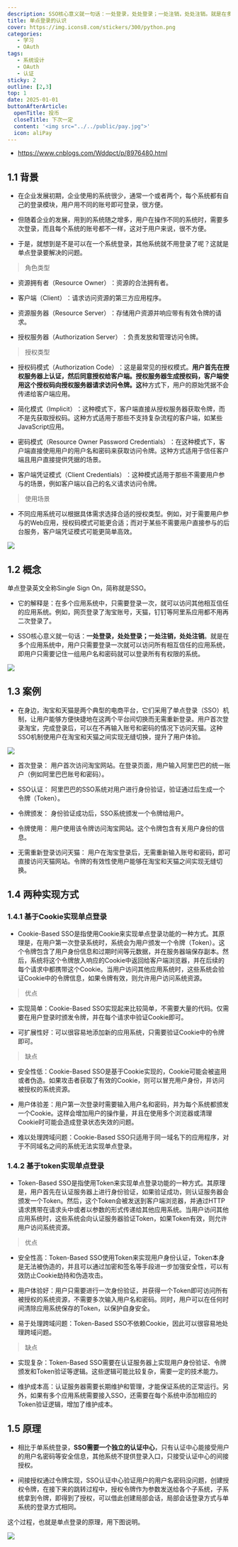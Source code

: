 ```yaml
---
description: SSO核心意义就一句话：一处登录，处处登录；一处注销，处处注销。就是在多个应用系统中，用户只需要登录一次就可以访问所有相互信任的应用系统，即用户只需要记住一组用户名和密码就可以登录所有有权限的系统。
title: 单点登录的认识
cover: https://img.icons8.com/stickers/300/python.png
categories: 
   - 学习
   - OAuth
tags: 
   - 系统设计
   - OAuth
   - 认证
sticky: 2
outline: [2,3]
top: 1
date: 2025-01-01
buttonAfterArticle:
  openTitle: 投币
  closeTitle: 下次一定
  content: '<img src="../../public/pay.jpg">'
  icon: aliPay
---
```



* https://www.cnblogs.com/Wddpct/p/8976480.html

## 1.1 背景

* 在企业发展初期，企业使用的系统很少，通常一个或者两个，每个系统都有自己的登录模块，用户用不同的账号即可登录，很方便。

* 但随着企业的发展，用到的系统随之增多，用户在操作不同的系统时，需要多次登录，而且每个系统的账号都不一样，这对于用户来说，很不方便。

* 于是，就想到是不是可以在一个系统登录，其他系统就不用登录了呢？这就是单点登录要解决的问题。

> 角色类型

* 资源拥有者（Resource Owner）‌：资源的合法拥有者。

* 客户端（Client）‌：请求访问资源的第三方应用程序。

* 资源服务器（Resource Server）‌：存储用户资源并响应带有有效令牌的请求。

* 授权服务器（Authorization Server）‌：负责发放和管理访问令牌。

> 授权类型

* 授权码模式（Authorization Code）‌：这是最常见的授权模式。**用户首先在授权服务器上认证，然后同意授权给客户端。授权服务器生成授权码，客户端使用这个授权码向授权服务器请求访问令牌。这**种方式下，用户的原始凭据不会传递给客户端应用。

* 简化模式（Implicit）‌：这种模式下，客户端直接从授权服务器获取令牌，而不是先获取授权码。这种方式适用于那些不支持复杂流程的客户端，如某些JavaScript应用。

* 密码模式（Resource Owner Password Credentials）‌：在这种模式下，客户端直接使用用户的用户名和密码来获取访问令牌。这种方式适用于信任客户端且用户直接提供凭据的场景。

* 客户端凭证模式（Client Credentials）‌：这种模式适用于那些不需要用户参与的场景，例如客户端以自己的名义请求访问令牌。

> 使用场景

* 不同应用系统可以根据具体需求选择合适的授权类型。例如，对于需要用户参与的Web应用，授权码模式可能更合适；而对于某些不需要用户直接参与的后台服务，客户端凭证模式可能更简单高效。

![](images/173668307322412.png)

## 1.2 概念

单点登录英文全称Single Sign On，简称就是SSO。

* 它的解释是：在多个应用系统中，只需要登录一次，就可以访问其他相互信任的应用系统。例如，网页登录了淘宝账号，天猫，钉钉等阿里系应用都不用再二次登录了。

* &#x20;SSO核心意义就一句话：**一处登录，处处登录；一处注销，处处注销**。就是在多个应用系统中，用户只需要登录一次就可以访问所有相互信任的应用系统，即用户只需要记住一组用户名和密码就可以登录所有有权限的系统。

![](images/173668307659315.png)

## 1.3 案例

* 在身边，淘宝和天猫是两个典型的电商平台，它们采用了单点登录（SSO）机制，让用户能够方便快捷地在这两个平台间切换而无需重新登录。用户首次登录淘宝，完成登录后，可以在不再输入账号和密码的情况下访问天猫。这种SSO机制使用户在淘宝和天猫之间实现无缝切换，提升了用户体验。

![](images/173668308377718.png)

* 首次登录： 用户首次访问淘宝网站。在登录页面，用户输入阿里巴巴的统一账户（例如阿里巴巴账号和密码）。

* SSO认证： 阿里巴巴的SSO系统对用户进行身份验证，验证通过后生成一个令牌（Token）。

* 令牌颁发： 身份验证成功后，SSO系统颁发一个令牌给用户。

* 令牌使用： 用户使用该令牌访问淘宝网站。这个令牌包含有关用户身份的信息。

* 无需重新登录访问天猫： 用户在淘宝登录后，无需重新输入账号和密码，即可直接访问天猫网站。令牌的有效性使用户能够在淘宝和天猫之间实现无缝切换。

## 1.4 两种实现方式

### 1.4.1 **基于Cookie实现单点登录**

* Cookie-Based SSO是指使用Cookie来实现单点登录功能的一种方式。其原理是，在用户第一次登录系统时，系统会为用户颁发一个令牌（Token）。这个令牌包含了用户身份信息和过期时间等元数据，并在服务器端保存副本。然后，系统将这个令牌放入响应的Cookie中返回给客户端浏览器，并在后续的每个请求中都携带这个Cookie。当用户访问其他应用系统时，这些系统会验证Cookie中的令牌信息，如果令牌有效，则允许用户访问系统资源。

> 优点

* 实现简单：Cookie-Based SSO实现起来比较简单，不需要大量的代码。仅需要在用户登录时颁发令牌，并在每个请求中验证Cookie即可。

* 可扩展性好：可以很容易地添加新的应用系统，只需要验证Cookie中的令牌即可。

> 缺点

* 安全性低：Cookie-Based SSO是基于Cookie实现的，Cookie可能会被盗用或者伪造。如果攻击者获取了有效的Cookie，则可以冒充用户身份，并访问被授权的系统资源。

* 用户体验差：用户第一次登录时需要输入用户名和密码，并为每个系统都颁发一个Cookie。这样会增加用户的操作量，并且在使用多个浏览器或清理Cookie时可能会造成登录状态失效的问题。

* 难以处理跨域问题：Cookie-Based SSO只适用于同一域名下的应用程序，对于不同域名之间的系统无法实现单点登录。

### 1.4.2 **基于token实现单点登录**

* Token-Based SSO是指使用Token来实现单点登录功能的一种方式。其原理是，用户首先在认证服务器上进行身份验证，如果验证成功，则认证服务器会颁发一个Token。然后，这个Token会被发送到客户端浏览器，并通过HTTP请求携带在请求头中或者以参数的形式传递给其他应用系统。当用户访问其他应用系统时，这些系统会向认证服务器验证Token，如果Token有效，则允许用户访问系统资源。

> 优点

* 安全性高：Token-Based SSO使用Token来实现用户身份认证，Token本身是无法被伪造的，并且可以通过加密和签名等手段进一步加强安全性，可以有效防止Cookie劫持和伪造攻击。

* 用户体验好：用户只需要进行一次身份验证，并获得一个Token即可访问所有被授权的系统资源，不需要多次输入用户名和密码。同时，用户可以在任何时间清除应用系统保存的Token，以保护自身安全。

* 易于处理跨域问题：Token-Based SSO不依赖Cookie，因此可以很容易地处理跨域问题。

> 缺点

* 实现复杂：Token-Based SSO需要在认证服务器上实现用户身份验证、令牌颁发和Token验证等逻辑。这些逻辑可能比较复杂，需要一定的技术能力。

* 维护成本高：认证服务器需要长期维护和管理，才能保证系统的正常运行。另外，如果有多个应用系统需要接入SSO，还需要在每个系统中添加相应的Token验证逻辑，增加了维护成本。

## 1.5 原理

* 相比于单系统登录，**SSO需要一个独立的认证中心**，只有认证中心能接受用户的用户名密码等安全信息，其他系统不提供登录入口，只接受认证中心的间接授权。

* 间接授权通过令牌实现，SSO认证中心验证用户的用户名密码没问题，创建授权令牌，在接下来的跳转过程中，授权令牌作为参数发送给各个子系统，子系统拿到令牌，即得到了授权，可以借此创建局部会话，局部会话登录方式与单系统的登录方式相同。

这个过程，也就是单点登录的原理，用下图说明。

![](images/173668309150421.png)